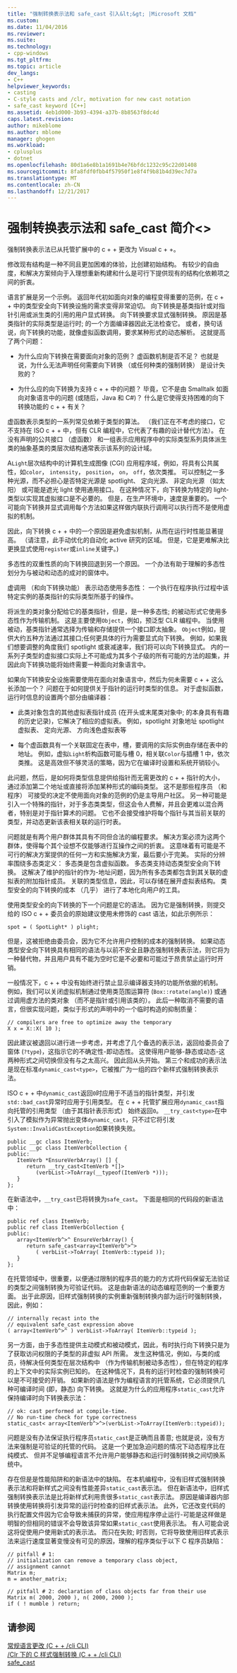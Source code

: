 ```yaml
---
title: "强制转换表示法和 safe_cast 引入&lt;&gt; |Microsoft 文档"
ms.custom: 
ms.date: 11/04/2016
ms.reviewer: 
ms.suite: 
ms.technology:
- cpp-windows
ms.tgt_pltfrm: 
ms.topic: article
dev_langs:
- C++
helpviewer_keywords:
- casting
- C-style casts and /clr, motivation for new cast notation
- safe_cast keyword [C++]
ms.assetid: 4eb1d000-3b93-4394-a37b-8b8563f8dc4d
caps.latest.revision: 
author: mikeblome
ms.author: mblome
manager: ghogen
ms.workload:
- cplusplus
- dotnet
ms.openlocfilehash: 80d1a6e8b1a1691b4e76bfdc1232c95c22d01408
ms.sourcegitcommit: 8fa8fdf0fbb4f57950f1e8f4f9b81b4d39ec7d7a
ms.translationtype: MT
ms.contentlocale: zh-CN
ms.lasthandoff: 12/21/2017
---
```

# <a name="cast-notation-and-introduction-of-safecastltgt"></a>强制转换表示法和 safe_cast 简介&lt;&gt;
强制转换表示法已从托管扩展中的 c + + 更改为 Visual c + +。  
  
 修改现有结构是一种不同且更加困难的体验，比创建初始结构。 有较少的自由度，和解决方案倾向于入理想重新构建和什么是可行下提供现有的结构化依赖项之间的折衷。  
  
 语言扩展是另一个示例。 返回年代初如面向对象的编程变得重要的范例，在 c + + 中的类型安全向下转换设施的需求变得非常迫切。 向下转换是基类指针或对指针引用或派生类的引用的用户显式转换。 向下转换要求显式强制转换。 原因是基类指针的实际类型是运行时; 的一个方面编译器因此无法检查它。 或者，换句话说，向下转换的功能，就像虚拟函数调用，要求某种形式的动态解析。 这就提高了两个问题：  
  
-   为什么应向下转换在需要面向对象的范例？ 虚函数机制是否不足？ 也就是说，为什么无法声明任何需要向下转换 （或任何种类的强制转换） 是设计失败的？  
  
-   为什么应的向下转换为支持 c + + 中的问题？ 毕竟，它不是由 Smalltalk 如面向对象语言中的问题 (或随后，Java 和 C#)？ 什么是它使得支持困难的向下转换功能的 c + + 有关？  
  
 虚函数表示类型的一系列常见依赖于类型的算法。 （我们正在不考虑的接口，它不支持在 ISO c + + 中，但有 CLR 编程中，它代表了有趣的设计替代方法）。 在没有声明的公共接口 （虚函数） 和一组表示应用程序中的实际类型系列具体派生类的抽象基类的类层次结构通常表示该系列的设计域。  
  
 A`Light`层次结构中的计算机生成图像 (CGI) 应用程序域，例如，将具有公共属性，如`color`， `intensity`， `position`， `on`， `off`，依次类推。 可以控制之一多种光源，而不必担心是否特定光源是 spotlight、 定向光源、 非定向光源 （如太阳） 或可能是遮光 light 使用通用接口。 在这种情况下，向下转换为特定的 light-类型以实现其虚拟接口是不必要的。 但是，在生产环境中，速度是重要的。 一个可能向下转换并显式调用每个方法如果这样做内联执行调用可以执行而不是使用虚拟的机制。  
  
 因此，向下转换 c + + 中的一个原因是避免虚拟机制，从而在运行时性能显著提高。 （请注意，此手动优化的自动化 active 研究的区域。 但是，它是更难解决比更换显式使用`register`或`inline`关键字。)  
  
 多态性的双重性质的向下转换回退到另一个原因。 一个办法有助于理解的多态性划分为与被动和动态的成对的窗体中。  
  
 虚调用 （和向下转换功能） 表示动态使用多态性： 一个执行在程序执行过程中该特定实例的基类指针的实际类型所基于的操作。  
  
 将派生的类对象分配给它的基类指针，但是，是一种多态性; 的被动形式它使用多态性作为传输机制。 这是主要使用`Object`，例如，预泛型 CLR 编程中。 当使用被动，基类指针通常选择为传输和存储提供一个接口即太抽象。 `Object`例如，提供大约五种方法通过其接口;任何更具体的行为需要显式向下转换。 例如，如果我们想要调整的角度我们 spotlight 或衰减速率，我们将可以向下转换显式。 内的一系列子类型的虚拟接口实际上不可能成为其多个子级的所有可能的方法的超集，并因此向下转换功能将始终需要一种面向对象语言中。  
  
 如果向下转换安全设施需要使用在面向对象语言中，然后为何未需要 c + + 这么长添加一个？ 问题在于如何提供关于指针的运行时类型的信息。 对于虚拟函数，运行时信息的设置两个部分由编译器：  
  
-   此类对象包含的其他虚拟表指针成员 (在开头或末尾类对象中; 的本身具有有趣的历史记录)，它解决了相应的虚拟表。 例如，spotlight 对象地址 spotlight 虚拟表、 定向光源、 方向浅色虚拟表等  
  
-   每个虚函数具有一个关联固定在表中，槽，要调用的实际实例由存储在表中的地址。 例如，虚拟`Light`析构函数可能与槽 0，相关联`Color`与插槽 1 中，依次类推。 这是高效但不够灵活的策略，因为它在编译时设置和系统开销较小。  
  
 此问题，然后，是如何将类型信息提供给指针而无需更改的 c + + 指针的大小，通过添加第二个地址或直接将添加某种形式的编码类型。 这不是那些程序员 （和程序） 可接受的决定不使用面向对象的范例的仍是主导用户社区。 另一种可能是引入一个特殊的指针，对于多态类类型，但这会令人费解，并且会更难以混合两者，特别是对于指针算术的问题。 它也不会接受维护将每个指针与其当前关联的类型，并动态更新该表相关联的运行时表。  
  
 问题就是有两个用户群体其具有不同但合法的编程要求。 解决方案必须为这两个群体，使得每个其个设想不仅能够进行互操作之间的折衷。 这意味着有可能是不可行的解决方案提供的任何一方和实施解决方案，最后要小于完美。 实际的分辨率围绕多态类定义： 多态类是包含虚拟函数。 多态类支持动态类型安全向下转换。 这解决了维护的指针的作为-地址问题，因为所有多态类都包含到其关联的虚拟表的附加指针成员。 关联的类型信息，因此，可以存储在展开虚拟表结构。 类型安全的向下转换的成本 （几乎） 进行了本地化向用户的工具。  
  
 使用类型安全的向下转换的下一个问题是它的语法。 因为它是强制转换，则提交给的 ISO c + + 委员会的原始建议使用未修饰的 cast 语法，如此示例所示：  
  
```  
spot = ( SpotLight* ) plight;  
```  
  
 但是，这被拒绝由委员会，因为它不允许用户控制的成本的强制转换。 如果动态类型安全向下转换具有相同的语法与以前不安全且静态强制转换表示法，则它将为一种替代物，并且用户具有不能为空时它是不必要和可能过于昂贵禁止运行时开销。  
  
 一般情况下，c + + 中没有始终进行禁止显示编译器支持的功能所依据的机制。 例如，我们可以关闭虚拟机制通过使用类范围运算符 (`Box::rotate(angle)`) 或通过调用虚方法的类对象 （而不是指针或引用该类的）。 此后一种取消不需要的语言，但很实现问题，类似于形式的声明中的一个临时构造的抑制质量：  
  
```  
// compilers are free to optimize away the temporary  
X x = X::X( 10 );  
```  
  
 因此建议被退回以进行进一步考虑，并考虑了几个备选的表示法，返回给委员会了窗体 (`?type`)，这指示它的不确定性-即动态性。 这使得用户能够-静态或动态-这两种形式之间切换但没有与之太高兴。 因此回从头开始。 第三个和成功的表示法是现在标准`dynamic_cast<type>`，它被推广为一组的四个新样式强制转换表示法。  
  
 ISO c + + 中`dynamic_cast`返回`0`时应用于不适当的指针类型，并引发`std::bad_cast`异常时应用于引用类型。 在 c + + 托管扩展应用`dynamic_cast`指向托管的引用类型 （由于其指针表示形式） 始终返回`0`。 `__try_cast<type>`在中引入了模拟作为异常抛出变体`dynamic_cast`，只不过它将引发`System::InvalidCastException`如果转换失败。  
  
```  
public __gc class ItemVerb;  
public __gc class ItemVerbCollection {  
public:  
   ItemVerb *EnsureVerbArray() [] {  
      return __try_cast<ItemVerb *[]>  
         (verbList->ToArray(__typeof(ItemVerb *)));  
   }  
};  
```  
  
 在新语法中，`__try_cast`已将转换为`safe_cast`。 下面是相同的代码段的新语法中：  
  
```  
public ref class ItemVerb;  
public ref class ItemVerbCollection {  
public:  
   array<ItemVerb^>^ EnsureVerbArray() {  
      return safe_cast<array<ItemVerb^>^>  
         ( verbList->ToArray( ItemVerb::typeid ));  
   }  
};  
```  
  
 在托管领域中，很重要，以便通过限制的程序员的能力的方式将代码保留无法验证的类型之间强制转换为可验证代码。 这是由新语法的动态编程范例的一个重要方面。 出于此原因，旧样式强制转换的实例重新强制转换内部为运行时强制转换，因此，例如：  
  
```  
// internally recast into the   
// equivalent safe_cast expression above  
( array<ItemVerb^>^ ) verbList->ToArray( ItemVerb::typeid );   
```  
  
 另一方面，由于多态性提供主动模式和被动模式，因此，有时执行向下转换只是为了获取访问权限的子类型的非虚拟 API 所需。 发生这种情况，例如，与类的成员，待解决任何类型在层次结构中 （作为传输机制被动多态性），但在特定的程序的上下文中的实际实例已知的。 在这种情况下，具有的运行时检查的强制转换可以是不可接受的开销。 如果新的语法是作为编程语言的托管系统，它必须提供几种可编译时间 (即，静态) 向下转换。 这就是为什么的应用程序`static_cast`允许保持编译时向下转换表示法：  
  
```  
// ok: cast performed at compile-time.   
// No run-time check for type correctness  
static_cast< array<ItemVerb^>^>(verbList->ToArray(ItemVerb::typeid));  
```  
  
 问题是没有办法保证执行程序员`static_cast`是正确而且善意; 也就是说，没有方法来强制是可验证的托管的代码。 这是一个更加急迫问题的情况下动态程序比在纯模式、 但并不足够编程语言不允许用户能够静态和运行时强制转换之间切换系统中。  
  
 存在但是是性能陷阱和的新语法中的缺陷。 在本机编程中，没有旧样式强制转换表示法和将新样式之间没有性能差异`static_cast`表示法。 但在新语法中，旧样式强制转换表示法是比将新样式利用贵很多`static_cast`表示法。 原因是编译器内部转换使用转换将引发异常的运行时检查的旧样式表示法。 此外，它还改变代码的执行配置文件因为它会导致未捕获的异常，使应用程序停止运行-可能是这样做是明智的但相同的错误不会导致该异常如果`static_cast`使用表示法。 有人可能会说这将促使用户使用新式的表示法。 而只在失败; 时否则，它将导致使用旧样式表示法来运行速度显著变慢没有可见的原因，理解的程序类似于以下 C 程序员缺陷：  
  
```  
// pitfall # 1:   
// initialization can remove a temporary class object,   
// assignment cannot  
Matrix m;  
m = another_matrix;  
  
// pitfall # 2: declaration of class objects far from their use  
Matrix m( 2000, 2000 ), n( 2000, 2000 );  
if ( ! mumble ) return;  
```  
  
## <a name="see-also"></a>请参阅  
 [常规语言更改 (C + + /cli CLI)](../dotnet/general-language-changes-cpp-cli.md)   
 [/Clr 下的 C 样式强制转换 (C + + /cli CLI)](../windows/c-style-casts-with-clr-cpp-cli.md)   
 [safe_cast](../windows/safe-cast-cpp-component-extensions.md)